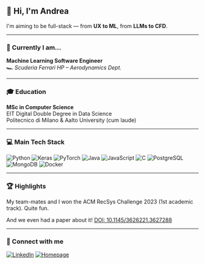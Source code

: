 ## 👋 Hi, I'm Andrea

I'm aiming to be full-stack — from **UX to ML**, from **LLMs to CFD**. 

---

### 🏁 Currently I am...

**Machine Learning Software Engineer**  
🏎️ *Scuderia Ferrari HP – Aerodynamics Dept.*  

---

### 🎓 Education

**MSc in Computer Science**  
EIT Digital Double Degree in Data Science  
Politecnico di Milano & Aalto University (cum laude)

---

### 💻 Main Tech Stack

![Python](https://img.shields.io/badge/Python-3670A0?style=for-the-badge&logo=python&logoColor=ffdd54)
![Keras](https://img.shields.io/badge/Keras-D00000.svg?style=for-the-badge&logo=Keras&logoColor=white)
![PyTorch](https://img.shields.io/badge/PyTorch-EE4C2C.svg?style=for-the-badge&logo=PyTorch&logoColor=white)
![Java](https://img.shields.io/badge/Java-ED8B00.svg?style=for-the-badge&logo=openjdk&logoColor=white)
![JavaScript](https://img.shields.io/badge/JavaScript-F7DF1E.svg?style=for-the-badge&logo=javascript&logoColor=black)
![C](https://img.shields.io/badge/C-00599C.svg?style=for-the-badge&logo=c&logoColor=white)
![PostgreSQL](https://img.shields.io/badge/PostgreSQL-336791.svg?style=for-the-badge&logo=postgresql&logoColor=white)
![MongoDB](https://img.shields.io/badge/MongoDB-47A248?style=for-the-badge&logo=mongodb&logoColor=white)
![Docker](https://img.shields.io/badge/Docker-2496ED?style=for-the-badge&logo=docker&logoColor=white)

---

### 🏆 Highlights

My team-mates and I won the ACM RecSys Challenge 2023 (1st academic track). Quite fun.

And we even had a paper about it! [DOI: 10.1145/3626221.3627288](https://doi.org/10.1145/3626221.3627288)

---

### 🔗 Connect with me

[![LinkedIn](https://img.shields.io/badge/LinkedIn-%230077B5.svg?style=for-the-badge&logo=linkedin&logoColor=white)](https://linkedin.com/in/Andrea-Riboni)
[![Homepage](https://img.shields.io/badge/Homepage-reebo.it-blueviolet?style=for-the-badge&logo=google-chrome&logoColor=white)](https://reebo.it)

